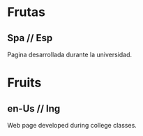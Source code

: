 # Frutas

## Spa // Esp

Pagina desarrollada durante la universidad.

# Fruits

## en-Us // Ing

Web page developed during college classes.
